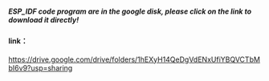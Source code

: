 ##### ESP_IDF code program are in the google disk, please click on the link to download it directly!

#### link：

https://drive.google.com/drive/folders/1hEXyH14QeDgVdENxUfiYBQVCTbMbI6v9?usp=sharing